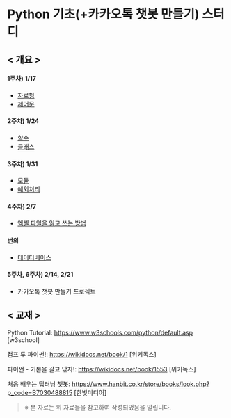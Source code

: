 # Python 기초(+카카오톡 챗봇 만들기) 스터디

## < 개요 >

#### 1주차) 1/17
 - [자료형](https://github.com/tnehf18/chatbot/blob/master/ch01_datatype/%EC%9E%90%EB%A3%8C%ED%98%95.md "자료형")
 - [제어문](https://github.com/tnehf18/chatbot/blob/master/ch02_control/%EC%A0%9C%EC%96%B4%EB%AC%B8.md "제어문")

#### 2주차) 1/24
 - [함수](https://github.com/tnehf18/chatbot/blob/master/ch03_function/%ED%95%A8%EC%88%98.md "함수")
 - [클래스](https://github.com/tnehf18/chatbot/blob/master/ch04_class/%ED%81%B4%EB%9E%98%EC%8A%A4.md "클래스")

#### 3주차) 1/31
 - [모듈](https://github.com/tnehf18/chatbot/blob/master/ch05_module/%EB%AA%A8%EB%93%88.md "모듈")
 - [예외처리](https://github.com/tnehf18/chatbot/blob/master/ch06_exception/%EC%98%88%EC%99%B8%EC%B2%98%EB%A6%AC.md "예외처리")

#### 4주차) 2/7 
 - [엑셀 파일을 읽고 쓰는 방법](https://github.com/tnehf18/chatbot/blob/master/ch07_file/%ED%8C%8C%EC%9D%BC%EC%B2%98%EB%A6%AC.md "파일 처리")

#### 번외
  - [데이터베이스](https://github.com/tnehf18/chatbot/blob/master/ch08_database/%EB%8D%B0%EC%9D%B4%ED%84%B0%EB%B2%A0%EC%9D%B4%EC%8A%A4.md "데이터베이스")

#### 5주차, 6주차) 2/14, 2/21
 - 카카오톡 챗봇 만들기 프로젝트
 
 
## < 교재 >

Python Tutorial: <https://www.w3schools.com/python/default.asp> [w3school]

점프 투 파이썬!: <https://wikidocs.net/book/1> [위키독스]

파이썬 - 기본을 갈고 닦자!: <https://wikidocs.net/book/1553> [위키독스]

처음 배우는 딥러닝 챗봇: <https://www.hanbit.co.kr/store/books/look.php?p_code=B7030488815> [한빛미디어]


> ※ 본 자료는 위 자료들을 참고하여 작성되었음을 알립니다.
